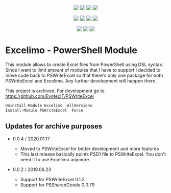 ﻿<p align="center">
  <a href="https://dev.azure.com/evotecpl/Excelimo/_build/latest?definitionId=3"><img src="https://dev.azure.com/evotecpl/Excelimo/_apis/build/status/EvotecIT.Excelimo"></a>
  <a href="https://www.powershellgallery.com/packages/Excelimo"><img src="https://img.shields.io/powershellgallery/v/Excelimo.svg"></a>
  <a href="https://www.powershellgallery.com/packages/Excelimo"><img src="https://img.shields.io/powershellgallery/vpre/Excelimo.svg?label=powershell%20gallery%20preview&colorB=yellow"></a>
  <a href="https://github.com/EvotecIT/Excelimo"><img src="https://img.shields.io/github/license/EvotecIT/Excelimo.svg"></a>
</p>

<p align="center">
  <a href="https://www.powershellgallery.com/packages/Excelimo"><img src="https://img.shields.io/powershellgallery/p/Excelimo.svg"></a>
  <a href="https://github.com/EvotecIT/Excelimo"><img src="https://img.shields.io/github/languages/top/evotecit/Excelimo.svg"></a>
  <a href="https://github.com/EvotecIT/Excelimo"><img src="https://img.shields.io/github/languages/code-size/evotecit/Excelimo.svg"></a>
  <a href="https://www.powershellgallery.com/packages/Excelimo"><img src="https://img.shields.io/powershellgallery/dt/Excelimo.svg"></a>
</p>

<p align="center">
  <a href="https://twitter.com/PrzemyslawKlys"><img src="https://img.shields.io/twitter/follow/PrzemyslawKlys.svg?label=Twitter%20%40PrzemyslawKlys&style=social"></a>
  <a href="https://evotec.xyz/hub"><img src="https://img.shields.io/badge/Blog-evotec.xyz-2A6496.svg"></a>
  <a href="https://www.linkedin.com/in/pklys"><img src="https://img.shields.io/badge/LinkedIn-pklys-0077B5.svg?logo=LinkedIn"></a>
</p>

# Excelimo - PowerShell Module

This module allows to create Excel files from PowerShell using DSL syntax. Since I want to limit amount of modules that I have to support I decided to move code back to PSWriteExcel so that there's only one package for both PSWriteExcel and Excelimo. Any further development will happen there.

This project is archived. For development go to https://github.com/EvotecIT/PSWriteExcel

```PowerShell
Uninstall-Module Excelimo -AllVersions
Install-Module PSWriteExcel -Force
```

## Updates for archive purposes

- 0.0.4 / 2020.01.17
  - Moved to PSWriteExcel for better development and more features
  - This last release basically points PSD1 file to PSWriteExcel. You don't need it to use Excelimo anymore.

- 0.0.2 / 2019.06.23
  - Support for PSWriteExcel 0.1.2
  - Support for PSSharedGoods 0.0.79
